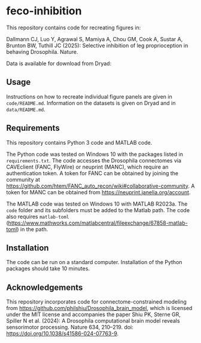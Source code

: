 # feco-inhibition
This repository contains code for recreating figures in:

Dallmann CJ, Luo Y, Agrawal S, Mamiya A, Chou GM, Cook A, Sustar A, Brunton BW, Tuthill JC (2025): Selective inhibition of leg proprioception in behaving Drosophila. Nature. 

Data is available for download from Dryad: 

## Usage
Instructions on how to recreate individual figure panels are given in `code/README.md`. Information on the datasets is given on Dryad and in `data/README.md`.

## Requirements 
This repository contains Python 3 code and MATLAB code. 

The Python code was tested on Windows 10 with the packages listed in `requirements.txt`. The code accesses the Drosophila connectomes via CAVEclient (FANC, FlyWire) or neuprint (MANC), which require an authentication token. A token for FANC can be obtained by joining the community at https://github.com/htem/FANC_auto_recon/wiki#collaborative-community. A token for MANC can be obtained from https://neuprint.janelia.org/account.  

The MATLAB code was tested on Windows 10 with MATLAB R2023a. The `code` folder and its subfolders must be added to the Matlab path. The code also requires `matlab-toml` (https://www.mathworks.com/matlabcentral/fileexchange/67858-matlab-toml) in the path. 

## Installation
The code can be run on a standard computer. Installation of the Python packages should take 10 minutes. 

## Acknowledgements
This repository incorporates code for connectome-constrained modeling from https://github.com/philshiu/Drosophila_brain_model, which is licensed under the MIT license and accompanies the paper Shiu PK, Sterne GR, Spiller N et al. (2024): A Drosophila computational brain model reveals sensorimotor processing. Nature 634, 210–219. doi: https://doi.org/10.1038/s41586-024-07763-9.